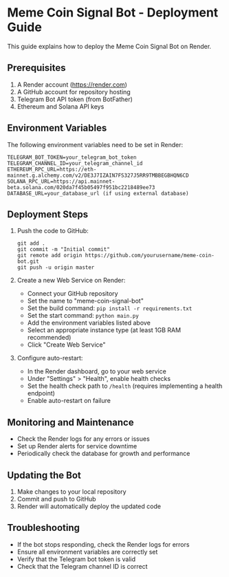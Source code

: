 # Meme Coin Signal Bot - Deployment Guide

This guide explains how to deploy the Meme Coin Signal Bot on Render.

## Prerequisites

1. A Render account (https://render.com)
2. A GitHub account for repository hosting
3. Telegram Bot API token (from BotFather)
4. Ethereum and Solana API keys

## Environment Variables

The following environment variables need to be set in Render:

```
TELEGRAM_BOT_TOKEN=your_telegram_bot_token
TELEGRAM_CHANNEL_ID=your_telegram_channel_id
ETHEREUM_RPC_URL=https://eth-mainnet.g.alchemy.com/v2/DE3J7IZAIN7FS327J5RR9TMBBEGBHQN6CD
SOLANA_RPC_URL=https://api.mainnet-beta.solana.com/020da7f45b05497f951bc2218489ee73
DATABASE_URL=your_database_url (if using external database)
```

## Deployment Steps

1. Push the code to GitHub:
   ```
   git add .
   git commit -m "Initial commit"
   git remote add origin https://github.com/yourusername/meme-coin-bot.git
   git push -u origin master
   ```

2. Create a new Web Service on Render:
   - Connect your GitHub repository
   - Set the name to "meme-coin-signal-bot"
   - Set the build command: `pip install -r requirements.txt`
   - Set the start command: `python main.py`
   - Add the environment variables listed above
   - Select an appropriate instance type (at least 1GB RAM recommended)
   - Click "Create Web Service"

3. Configure auto-restart:
   - In the Render dashboard, go to your web service
   - Under "Settings" > "Health", enable health checks
   - Set the health check path to `/health` (requires implementing a health endpoint)
   - Enable auto-restart on failure

## Monitoring and Maintenance

- Check the Render logs for any errors or issues
- Set up Render alerts for service downtime
- Periodically check the database for growth and performance

## Updating the Bot

1. Make changes to your local repository
2. Commit and push to GitHub
3. Render will automatically deploy the updated code

## Troubleshooting

- If the bot stops responding, check the Render logs for errors
- Ensure all environment variables are correctly set
- Verify that the Telegram bot token is valid
- Check that the Telegram channel ID is correct
